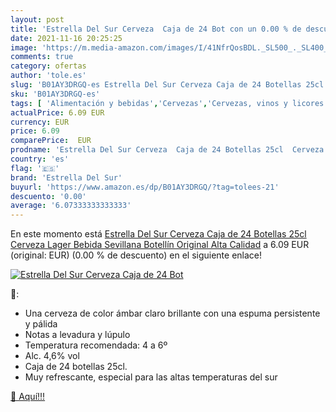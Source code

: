 ```yaml
---
layout: post
title: 'Estrella Del Sur Cerveza  Caja de 24 Bot con un 0.00 % de descuento'
date: 2021-11-16 20:25:25
image: 'https://m.media-amazon.com/images/I/41NfrQosBDL._SL500_._SL400_.jpg'
comments: true
category: ofertas
author: 'tole.es'
slug: 'B01AY3DRGQ-es Estrella Del Sur Cerveza Caja de 24 Botellas 25cl Cerveza...'
sku: 'B01AY3DRGQ-es'
tags: [ 'Alimentación y bebidas','Cervezas','Cervezas, vinos y licores','cerveza','estrella del sur', ]
actualPrice: 6.09 EUR
currency: EUR
price: 6.09
comparePrice:  EUR
prodname: 'Estrella Del Sur Cerveza  Caja de 24 Botellas 25cl  Cerveza Lager  Bebida Sevillana  Botellín  Original  Alta Calidad'
country: 'es'
flag: '🇪🇸'
brand: 'Estrella Del Sur'
buyurl: 'https://www.amazon.es/dp/B01AY3DRGQ/?tag=tolees-21'
descuento: '0.00'
average: '6.07333333333333'
---
```


En este momento está [Estrella Del Sur Cerveza  Caja de 24 Botellas 25cl  Cerveza Lager  Bebida Sevillana  Botellín  Original  Alta Calidad](https://www.amazon.es/dp/B01AY3DRGQ/?tag=tolees-21) a 6.09 EUR (original:  EUR) (0.00 %  de descuento) en el siguiente enlace!

[![Estrella Del Sur Cerveza  Caja de 24 Bot](https://m.media-amazon.com/images/I/41NfrQosBDL._SL500_._SL400_.jpg)](https://www.amazon.es/dp/B01AY3DRGQ/?tag=tolees-21)

🔎:

- Una cerveza de color ámbar claro brillante con una espuma persistente y pálida
- Notas a levadura y lúpulo
- Temperatura recomendada: 4 a 6º
- Alc. 4,6% vol
- Caja de 24 botellas 25cl.
- Muy refrescante, especial para las altas temperaturas del sur

[🛒 Aquí!!!](https://www.amazon.es/dp/B01AY3DRGQ/?tag=tolees-21)
